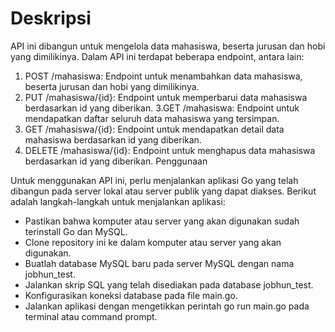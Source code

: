 # Deskripsi
API ini dibangun untuk mengelola data mahasiswa, beserta jurusan dan hobi yang dimilikinya. Dalam API ini terdapat beberapa endpoint, antara lain:

1. POST /mahasiswa: Endpoint untuk menambahkan data mahasiswa, beserta jurusan dan hobi yang dimilikinya.
2. PUT /mahasiswa/{id}: Endpoint untuk memperbarui data mahasiswa berdasarkan id yang diberikan.
3.GET /mahasiswa: Endpoint untuk mendapatkan daftar seluruh data mahasiswa yang tersimpan.
4. GET /mahasiswa/{id}: Endpoint untuk mendapatkan detail data mahasiswa berdasarkan id yang diberikan.
4. DELETE /mahasiswa/{id}: Endpoint untuk menghapus data mahasiswa berdasarkan id yang diberikan.
Penggunaan


Untuk menggunakan API ini, perlu menjalankan aplikasi Go yang telah dibangun pada server lokal atau server publik yang dapat diakses. Berikut adalah langkah-langkah untuk menjalankan aplikasi:
- Pastikan bahwa komputer atau server yang akan digunakan sudah terinstall Go dan MySQL.
- Clone repository ini ke dalam komputer atau server yang akan digunakan.
- Buatlah database MySQL baru pada server MySQL dengan nama jobhun_test.
- Jalankan skrip SQL yang telah disediakan pada database jobhun_test.
- Konfigurasikan koneksi database pada file main.go.
- Jalankan aplikasi dengan mengetikkan perintah go run main.go pada terminal atau command prompt.